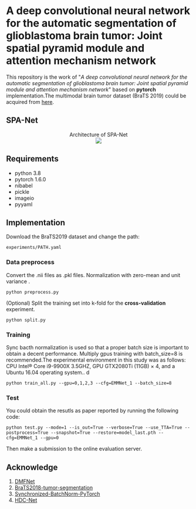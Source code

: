 # A deep convolutional neural network for the automatic segmentation of glioblastoma brain tumor: Joint spatial pyramid module and attention mechanism network

This repository is the work of "_A deep convolutional neural network for the automatic segmentation of glioblastoma brain tumor: Joint spatial pyramid module and attention mechanism network_" based on **pytorch** implementation.The multimodal brain tumor dataset (BraTS 2019) could be acquired from [here](https://www.med.upenn.edu/cbica/brats-2019/).

## SPA-Net

<center>Architecture of  SPA-Net</center>
<div  align="center">  
 <img src="https://github.com/hengxinliu/ADHDC-Net/blob/main/fig/SPA-Net.png"
     align=center/>
</div>




## Requirements
* python 3.8
* pytorch 1.6.0
* nibabel
* pickle 
* imageio
* pyyaml

## Implementation

Download the BraTS2019 dataset and change the path:

```
experiments/PATH.yaml
```

### Data preprocess
Convert the .nii files as .pkl files. Normalization with zero-mean and unit variance . 

```
python preprocess.py
```

(Optional) Split the training set into k-fold for the **cross-validation** experiment.

```
python split.py
```

### Training

Sync bacth normalization is used so that a proper batch size is important to obtain a decent performance. Multiply gpus training with batch_size=8 is recommended.The experimental environment in this study was as follows: CPU Intel® Core i9-9900X 3.5GHZ, GPU GTX2080Ti (11GB) × 4, and a Ubuntu 16.04 operating system..
d
```
python train_all.py --gpu=0,1,2,3 --cfg=EMMNet_1 --batch_size=8
```


### Test

You could obtain the resutls as paper reported by running the following code:

```
python test.py --mode=1 --is_out=True --verbose=True --use_TTA=True --postprocess=True --snapshot=True --restore=model_last.pth --cfg=EMMNet_1 --gpu=0
```
Then make a submission to the online evaluation server.



## Acknowledge

1. [DMFNet](https://github.com/China-LiuXiaopeng/BraTS-DMFNet)
2. [BraTS2018-tumor-segmentation](https://github.com/ieee820/BraTS2018-tumor-segmentation)
3. [Synchronized-BatchNorm-PyTorch](https://github.com/vacancy/Synchronized-BatchNorm-PyTorch)
4. [HDC-Net](https://github.com/luozhengrong/HDC-Net)

